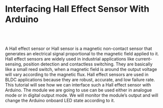 # Interfacing Hall Effect Sensor With Arduino

<br>
<br>
<br>
A Hall effect sensor or Hall sensor is a magnetic non-contact sensor that generates an electrical signal proportional to the magnetic field applied to it. Hall effect sensors are widely used in industrial applications like current-sensing, position detection and contactless switching. They are basically like a small reed switch, when a magnetic field is around the output voltage will vary according to the magnetic flux. Hall effect sensors are used in BLDC applications because they are robust, accurate, and low failure rate.
<br>
This tutorial will see how we can interface such a Hall effect sensor with Arduino. The module we are going to use can be used either in analogue mode or in digital output mode. We will monitor the module’s output and will change the Arduino onboard LED state according to it.
<br>
<br>
